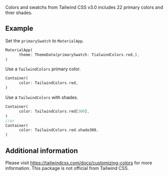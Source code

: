 Colors and swatchs from Tailwind CSS v3.0 includes 22 primary colors and thier shades.

## Example

Set the `primarySwatch` to `MaterialApp`. 

```dart
MaterialApp(
      theme: ThemeData(primarySwatch: TialwindColors.red,),
)
```

Use a `TailwindColors` primary color.
```dart
Container(
      color: TailwindColors.red,
)
```
Use a `TailwindColors` with shades.
```dart
Container(
      color: TailwindColors.red[300],
)
//or
Container(
      color: TailwindColors.red.shade300,
)
```



## Additional information
Please visit https://tailwindcss.com/docs/customizing-colors for more information.
This package is not official from Tailwind CSS.

